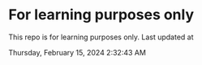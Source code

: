 # For learning purposes only
This repo is for learning purposes only.
Last updated at

Thursday, February 15, 2024 2:32:43 AM


